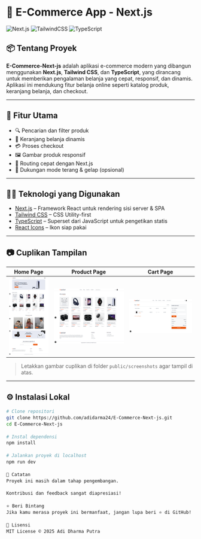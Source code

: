 # 🛒 E-Commerce App - Next.js

![Next.js](https://img.shields.io/badge/Next.js-000000?style=for-the-badge&logo=next.js&logoColor=white)
![TailwindCSS](https://img.shields.io/badge/TailwindCSS-38bdf8?style=for-the-badge&logo=tailwind-css&logoColor=white)
![TypeScript](https://img.shields.io/badge/TypeScript-3178C6?style=for-the-badge&logo=typescript&logoColor=white)

## 📦 Tentang Proyek

**E-Commerce-Next-js** adalah aplikasi e-commerce modern yang dibangun menggunakan **Next.js**, **Tailwind CSS**, dan **TypeScript**, yang dirancang untuk memberikan pengalaman belanja yang cepat, responsif, dan dinamis. Aplikasi ini mendukung fitur belanja online seperti katalog produk, keranjang belanja, dan checkout.

---

## 🚀 Fitur Utama

- 🔍 Pencarian dan filter produk
- 🛒 Keranjang belanja dinamis
- 💳 Proses checkout
- 🖼️ Gambar produk responsif
- 🔄 Routing cepat dengan Next.js
- 🌙 Dukungan mode terang & gelap (opsional)

---

## 🧑‍💻 Teknologi yang Digunakan

- [Next.js](https://nextjs.org/) – Framework React untuk rendering sisi server & SPA
- [Tailwind CSS](https://tailwindcss.com/) – CSS Utility-first
- [TypeScript](https://www.typescriptlang.org/) – Superset dari JavaScript untuk pengetikan statis
- [React Icons](https://react-icons.github.io/react-icons/) – Ikon siap pakai

---

## 📷 Cuplikan Tampilan

| Home Page | Product Page | Cart Page |
|-----------|--------------|-----------|
| ![home](public/screenshots/home.png) | ![product](public/screenshots/product.png) | ![cart](public/screenshots/cart.png) |

> Letakkan gambar cuplikan di folder `public/screenshots` agar tampil di atas.

---

## ⚙️ Instalasi Lokal

```bash
# Clone repositori
git clone https://github.com/adidarma24/E-Commerce-Next-js.git
cd E-Commerce-Next-js

# Instal dependensi
npm install

# Jalankan proyek di localhost
npm run dev

📌 Catatan
Proyek ini masih dalam tahap pengembangan.

Kontribusi dan feedback sangat diapresiasi!

⭐ Beri Bintang
Jika kamu merasa proyek ini bermanfaat, jangan lupa beri ⭐ di GitHub!

📝 Lisensi
MIT License © 2025 Adi Dharma Putra

